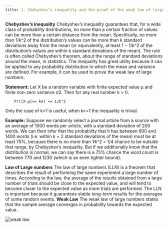```yaml
---
title: 1. Chebyshev’s inequality and the proof of the weak law of large numbers
---
```

**Chebyshev’s inequality** Chebyshev’s inequality guarantees that, for a wide class of probability distributions, no more than a certain fraction of values can be more than a certain distance from the mean.
Specifically, no more than 1/k^2 of the distribution’s values can be more than k standard deviations away from the mean (or equivalently, at least 1 − 1/k^2 of the distribution’s values are within k standard deviations of the mean). The rule is often called Chebyshev’s theorem, about the range of standard deviations around the mean, in statistics.
The inequality has great utility because it can be applied to any probability distribution in which the mean and variance are defined. For example, it can be used to prove the weak law of large numbers.

**Statement:**
Let X be a random variable with finite expected value μ and finite non-zero variance σ2. Then for any real number k > 0.
      
        Pr(|X-μ|>= kσ) <= 1/k^2
      
  Only the case of k>1 is useful, when k<=1 the inequality is trivial.

**Example:**
Suppose we randomly select a journal article from a source with an average of 1000 words per article, with a standard deviation of 200 words. We can then infer that the probability that it has between 600 and 1400 words (i.e. within k = 2 standard deviations of the mean) must be at least 75%, because there is no more than ​1⁄k^2
 = 1/4 chance to be outside that range, by Chebyshev’s inequality. But if we additionally know that the distribution is normal, we can say there is a 75% chance the word count is between 770 and 1230 (which is an even tighter bound).
 
 **Law of Large numbers**
The law of large numbers (LLN) is a theorem that describes the result of performing the same experiment a large number of times.
According to the law, the average of the results obtained from a large number of trials should be close to the expected value, and will tend to become closer to the expected value as more trials are performed.
The LLN is important because it guarantees stable long-term results for the averages of some random events.
**Weak Law**
The weak law of large numbers states that the sample average converges in probability towards the expected value.

 ![weak law](/img/chebchev.png)


